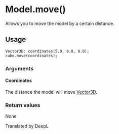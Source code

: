 # Model.move()

Allows you to move the model by a certain distance.

## Usage

```
Vector3D: coordinates(5.0, 0.0, 0.0);
cube.move(coordinates);
```

### Arguments

#### Coordinates

The distance the model will move [Vector3D](/lib/math/vec3).

### Return values

None

Translated by DeepL
